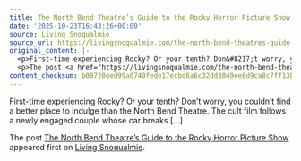 ```yaml
---
title: The North Bend Theatre’s Guide to the Rocky Horror Picture Show
date: '2025-10-23T16:43:26+00:00'
source: Living Snoqualmie
source_url: https://livingsnoqualmie.com/the-north-bend-theatres-guide-to-the-rocky-horror-picture-show/?utm_source=rss&utm_medium=rss&utm_campaign=the-north-bend-theatres-guide-to-the-rocky-horror-picture-show
original_content: |-
  <p>First-time experiencing Rocky? Or your tenth? Don&#8217;t worry, you couldn&#8217;t find a better place&#160;to indulge&#160;than the North Bend Theatre. The cult film follows a newly engaged couple whose car breaks [&#8230;]</p>
  <p>The post <a href="https://livingsnoqualmie.com/the-north-bend-theatres-guide-to-the-rocky-horror-picture-show/">The North Bend Theatre’s Guide to the Rocky Horror Picture Show</a> appeared first on <a href="https://livingsnoqualmie.com">Living Snoqualmie</a>.</p>
content_checksum: b08728eed99a0740fede17ecbd6a6c32dd3849ee8d9ca8c7ff13b6d34936caad
---
```


First-time experiencing Rocky? Or your tenth? Don’t worry, you couldn’t find a better place&nbsp;to indulge&nbsp;than the North Bend Theatre. The cult film follows a newly engaged couple whose car breaks […]

The post [The North Bend Theatre’s Guide to the Rocky Horror Picture Show](https://livingsnoqualmie.com/the-north-bend-theatres-guide-to-the-rocky-horror-picture-show/) appeared first on [Living Snoqualmie](https://livingsnoqualmie.com).

